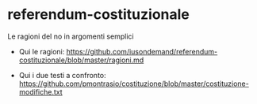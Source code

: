# referendum-costituzionale
Le ragioni del no in argomenti semplici

- Qui le ragioni:
https://github.com/iusondemand/referendum-costituzionale/blob/master/ragioni.md

- Qui i due testi a confronto:
https://github.com/pmontrasio/costituzione/blob/master/costituzione-modifiche.txt
